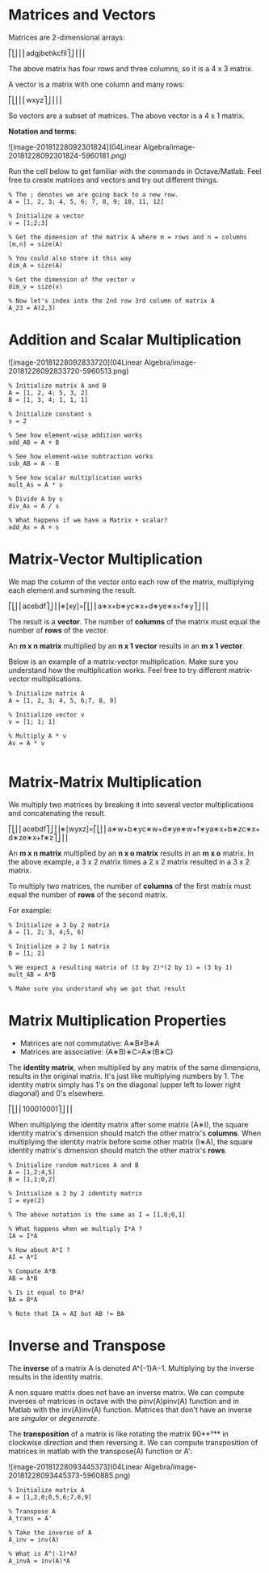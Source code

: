 # Matrices and Vectors

Matrices are 2-dimensional arrays:

⎡⎣⎢⎢⎢adgjbehkcfil⎤⎦⎥⎥⎥

The above matrix has four rows and three columns, so it is a 4 x 3 matrix.

A vector is a matrix with one column and many rows:

⎡⎣⎢⎢⎢wxyz⎤⎦⎥⎥⎥

So vectors are a subset of matrices. The above vector is a 4 x 1 matrix.

**Notation and terms**:

![image-20181228092301824](04Linear Algebra/image-20181228092301824-5960181.png)

Run the cell below to get familiar with the commands in Octave/Matlab. Feel free to create matrices and vectors and try out different things.

```
% The ; denotes we are going back to a new row.
A = [1, 2, 3; 4, 5, 6; 7, 8, 9; 10, 11, 12]

% Initialize a vector 
v = [1;2;3] 

% Get the dimension of the matrix A where m = rows and n = columns
[m,n] = size(A)

% You could also store it this way
dim_A = size(A)

% Get the dimension of the vector v 
dim_v = size(v)

% Now let's index into the 2nd row 3rd column of matrix A
A_23 = A(2,3)
```



# Addition and Scalar Multiplication

![image-20181228092833720](04Linear Algebra/image-20181228092833720-5960513.png)

```
% Initialize matrix A and B 
A = [1, 2, 4; 5, 3, 2]
B = [1, 3, 4; 1, 1, 1]

% Initialize constant s 
s = 2

% See how element-wise addition works
add_AB = A + B 

% See how element-wise subtraction works
sub_AB = A - B

% See how scalar multiplication works
mult_As = A * s

% Divide A by s
div_As = A / s

% What happens if we have a Matrix + scalar?
add_As = A + s

```



# Matrix-Vector Multiplication

We map the column of the vector onto each row of the matrix, multiplying each element and summing the result.

⎡⎣⎢⎢acebdf⎤⎦⎥⎥∗[xy]=⎡⎣⎢⎢a∗x+b∗yc∗x+d∗ye∗x+f∗y⎤⎦⎥⎥

The result is a **vector**. The number of **columns** of the matrix must equal the number of **rows** of the vector.

An **m x n matrix** multiplied by an **n x 1 vector** results in an **m x 1 vector**.

Below is an example of a matrix-vector multiplication. Make sure you understand how the multiplication works. Feel free to try different matrix-vector multiplications.

```
% Initialize matrix A 
A = [1, 2, 3; 4, 5, 6;7, 8, 9] 

% Initialize vector v 
v = [1; 1; 1] 

% Multiply A * v
Av = A * v


```





# Matrix-Matrix Multiplication

We multiply two matrices by breaking it into several vector multiplications and concatenating the result.

⎡⎣⎢⎢acebdf⎤⎦⎥⎥∗[wyxz]=⎡⎣⎢⎢a∗w+b∗yc∗w+d∗ye∗w+f∗ya∗x+b∗zc∗x+d∗ze∗x+f∗z⎤⎦⎥⎥

An **m x n matrix** multiplied by an **n x o matrix** results in an **m x o** matrix. In the above example, a 3 x 2 matrix times a 2 x 2 matrix resulted in a 3 x 2 matrix.

To multiply two matrices, the number of **columns** of the first matrix must equal the number of **rows** of the second matrix.

For example:

```
% Initialize a 3 by 2 matrix 
A = [1, 2; 3, 4;5, 6]

% Initialize a 2 by 1 matrix 
B = [1; 2] 

% We expect a resulting matrix of (3 by 2)*(2 by 1) = (3 by 1) 
mult_AB = A*B

% Make sure you understand why we got that result
```



# Matrix Multiplication Properties

- Matrices are not commutative: A∗B≠B∗A
- Matrices are associative: (A∗B)∗C=A∗(B∗C)

The **identity matrix**, when multiplied by any matrix of the same dimensions, results in the original matrix. It's just like multiplying numbers by 1. The identity matrix simply has 1's on the diagonal (upper left to lower right diagonal) and 0's elsewhere.

⎡⎣⎢⎢100010001⎤⎦⎥⎥

When multiplying the identity matrix after some matrix (A∗I), the square identity matrix's dimension should match the other matrix's **columns**. When multiplying the identity matrix before some other matrix (I∗A), the square identity matrix's dimension should match the other matrix's **rows**.

```
% Initialize random matrices A and B 
A = [1,2;4,5]
B = [1,1;0,2]

% Initialize a 2 by 2 identity matrix
I = eye(2)

% The above notation is the same as I = [1,0;0,1]

% What happens when we multiply I*A ? 
IA = I*A 

% How about A*I ? 
AI = A*I 

% Compute A*B 
AB = A*B 

% Is it equal to B*A? 
BA = B*A 

% Note that IA = AI but AB != BA
```



# Inverse and Transpose

The **inverse** of a matrix A is denoted A^{-1}A−1. Multiplying by the inverse results in the identity matrix.

A non square matrix does not have an inverse matrix. We can compute inverses of matrices in octave with the pinv(A)pinv(A) function and in Matlab with the inv(A)inv(A) function. Matrices that don't have an inverse are *singular* or *degenerate*.

The **transposition** of a matrix is like rotating the matrix 90**°** in clockwise direction and then reversing it. We can compute transposition of matrices in matlab with the transpose(A) function or A':

![image-20181228093445373](04Linear Algebra/image-20181228093445373-5960885.png)

```
% Initialize matrix A 
A = [1,2,0;0,5,6;7,0,9]

% Transpose A 
A_trans = A' 

% Take the inverse of A 
A_inv = inv(A)

% What is A^(-1)*A? 
A_invA = inv(A)*A



```

